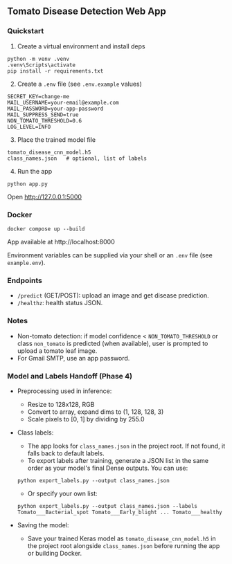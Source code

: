 ## Tomato Disease Detection Web App

### Quickstart

1) Create a virtual environment and install deps
```
python -m venv .venv
.venv\Scripts\activate
pip install -r requirements.txt
```

2) Create a `.env` file (see `.env.example` values)
```
SECRET_KEY=change-me
MAIL_USERNAME=your-email@example.com
MAIL_PASSWORD=your-app-password
MAIL_SUPPRESS_SEND=true
NON_TOMATO_THRESHOLD=0.6
LOG_LEVEL=INFO
```

3) Place the trained model file
```
tomato_disease_cnn_model.h5
class_names.json   # optional, list of labels
```

4) Run the app
```
python app.py
```

Open http://127.0.0.1:5000

### Docker

```
docker compose up --build
```
App available at http://localhost:8000

Environment variables can be supplied via your shell or an `.env` file (see `example.env`).

### Endpoints

- `/predict` (GET/POST): upload an image and get disease prediction.
- `/healthz`: health status JSON.

### Notes
- Non-tomato detection: if model confidence < `NON_TOMATO_THRESHOLD` or class `non_tomato` is predicted (when available), user is prompted to upload a tomato leaf image.
- For Gmail SMTP, use an app password.

### Model and Labels Handoff (Phase 4)

- Preprocessing used in inference:
  - Resize to 128x128, RGB
  - Convert to array, expand dims to (1, 128, 128, 3)
  - Scale pixels to [0, 1] by dividing by 255.0

- Class labels:
  - The app looks for `class_names.json` in the project root. If not found, it falls back to default labels.
  - To export labels after training, generate a JSON list in the same order as your model's final Dense outputs. You can use:
  ```
  python export_labels.py --output class_names.json
  ```
  - Or specify your own list:
  ```
  python export_labels.py --output class_names.json --labels Tomato___Bacterial_spot Tomato___Early_blight ... Tomato___healthy
  ```

- Saving the model:
  - Save your trained Keras model as `tomato_disease_cnn_model.h5` in the project root alongside `class_names.json` before running the app or building Docker.


